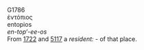 G1786  
ἐντόπιος  
entopios  
*en-top‘-ee-os*  
From [1722](g1722) and [5117](g5117) a *resident:* - of that place.  
